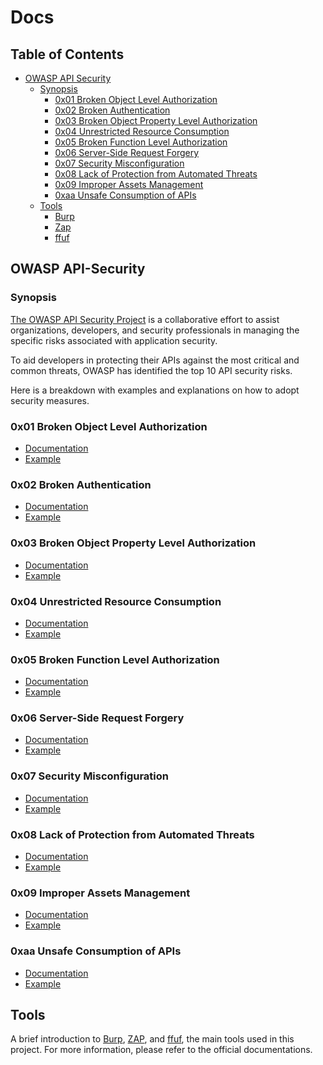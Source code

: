 # Docs

## Table of Contents

- [OWASP API Security](#owasp-api-security)
  - [Synopsis](#synopsis)
    - [0x01 Broken Object Level Authorization](#0x01-broken-object-level-authorization)
    - [0x02 Broken Authentication](#0x02-broken-authentication)
    - [0x03 Broken Object Property Level Authorization](#0x03-broken-object-property-level-authorization)
    - [0x04 Unrestricted Resource Consumption](#0x04-unrestricted-resource-consumption)
    - [0x05 Broken Function Level Authorization](#0x05-broken-function-level-authorization)
    - [0x06 Server-Side Request Forgery](#0x06-server-side-request-forgery)
    - [0x07 Security Misconfiguration](#0x07-security-misconfiguration)
    - [0x08 Lack of Protection from Automated Threats](#0x08-lack-of-protection-from-automated-threats)
    - [0x09 Improper Assets Management](#0x09-improper-assets-management)
    - [0xaa Unsafe Consumption of APIs](#0xaa-unsafe-consumption-of-apis)
  - [Tools](#tools)
    - [Burp](./burp.md)
    - [Zap](./zap.md)
    - [ffuf](./ffuf.md)

## OWASP API-Security

### Synopsis

[The OWASP API Security Project](https://owasp.org/www-project-api-security/) is a collaborative effort to assist organizations, developers, and security professionals in managing the specific risks associated with application security.

To aid developers in protecting their APIs against the most critical and common threats, OWASP has identified the top 10 API security risks.

Here is a breakdown with examples and explanations on how to adopt security measures.

### 0x01 Broken Object Level Authorization

- [Documentation](./API-Security/0xa1-broken-object-level-authorization.md)
- [Example](./API-Security/0xa1-broken-object-level-authorization.md#example)

### 0x02 Broken Authentication

- [Documentation](./API-Security/0xa2-broken-authentication.md)
- [Example](./API-Security/0xa2-broken-authentication.md#example)

### 0x03 Broken Object Property Level Authorization

- [Documentation](./API-Security/0xa3-broken-object-property-level-authorization.md)
- [Example](./API-Security/0xa3-broken-object-property-level-authorization.md#example)

### 0x04 Unrestricted Resource Consumption

- [Documentation](./API-Security/0xa4-unrestricted-resource-consumption.md)
- [Example](./API-Security/0xa4-unrestricted-resource-consumption.md#example)

### 0x05 Broken Function Level Authorization

- [Documentation](./API-Security/0xa5-broken-function-level-authorization.md)
- [Example](./API-Security/0xa5-broken-function-level-authorization.md#example)

### 0x06 Server-Side Request Forgery

- [Documentation](./API-Security/0xa6-server-side-request-forgery.md)
- [Example](./API-Security/0xa6-server-side-request-forgery.md#example)

### 0x07 Security Misconfiguration

- [Documentation](./API-Security/0xa7-security-misconfiguration.md)
- [Example](./API-Security/0xa7-security-misconfiguration.md#example)

### 0x08 Lack of Protection from Automated Threats

- [Documentation](./API-Security/0xa8-lack-of-protection-from-automated-threats.md)
- [Example](./API-Security/0xa8-lack-of-protection-from-automated-threats.md#example)

### 0x09 Improper Assets Management

- [Documentation](./API-Security/0xa9-improper-assets-management.md)
- [Example](./API-Security/0xa9-improper-assets-management.md#example)

### 0xaa Unsafe Consumption of APIs

- [Documentation](./API-Security/0xaa-unsafe-consumption-of-apis.md)
- [Example](./API-Security/0xaa-unsafe-consumption-of-apis.md#example)

## Tools

A brief introduction to [Burp](./burp.md), [ZAP](./zap.md), and [ffuf](./ffuf.md), the main tools used in this project. For more information, please refer to the official documentations.
